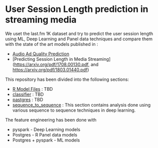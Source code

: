 # User Session Length prediction in streaming media

We uset the last.fm 1K dataset and try to predict the user session length using ML, Deep Learning and Panel data techniques and compare them with the state of the art models published in :
- [Audio Ad Quality Prediction]( https://arxiv.org/pdf/1802.03319.pdf)
- [Predicting Session Length in Media Streaming](https://arxiv.org/pdf/1708.00130.pdf, and https://arxiv.org/pdf/1803.01440.pdf)


 This repository has been divided into the following sections:
 - [R Model Files](https://github.com/UCB-MIDS/w210_lastFM/tree/master/R%20Model%20Files)           : TBD
 - [classifier](https://github.com/UCB-MIDS/w210_lastFM/tree/master/classifier)                     : TBD
 - [pastgres](https://github.com/UCB-MIDS/w210_lastFM/tree/master/postgres)                         : TBD
 - [sequence_to_sequence](https://github.com/UCB-MIDS/w210_lastFM/tree/master/sequence_to_sequence) : This section contains analysis done using various sequence to sequence techniques in deep learning.



The feature engineering has been done with 
- pyspark - Deep Learning models
- Postgres - R Panel data models
- Postgres + pyspark - ML models
